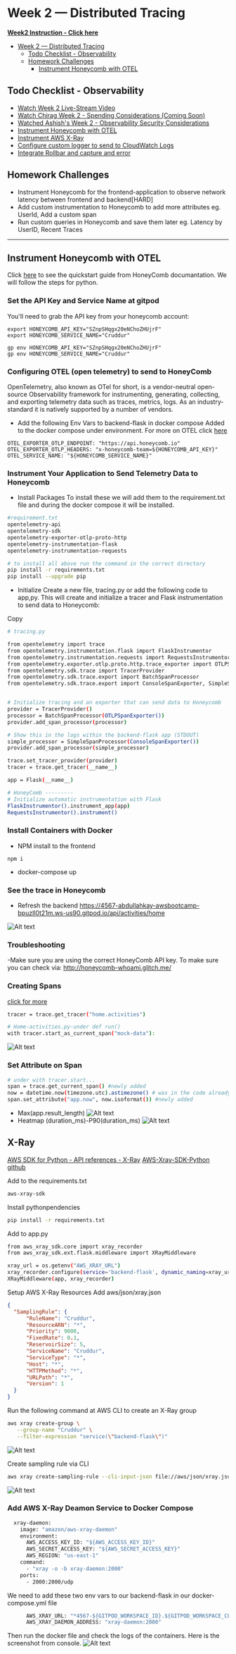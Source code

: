 # Week 2 — Distributed Tracing
[**Week2 Instruction - Click here**](https://github.com/omenking/aws-bootcamp-cruddur-2023/blob/week-2/journal/week2.md)

- [Week 2 — Distributed Tracing](#week-2--distributed-tracing)
  - [Todo Checklist - Observability](#todo-checklist---observability)
  - [Homework Challenges](#homework-challenges)
    - [Instrument Honeycomb with OTEL](#instrument-honeycomb-with-otel)


## Todo Checklist - Observability

- [Watch Week 2 Live-Stream Video](https://youtu.be/2GD9xCzRId4?list=PLBfufR7vyJJ7k25byhRXJldB5AiwgNnWv)
- [Watch Chirag Week 2 - Spending Considerations (Coming Soon)]()
- [Watched Ashish's Week 2 - Observability Security Considerations](https://youtu.be/bOf4ITxAcXc?list=PLBfufR7vyJJ7k25byhRXJldB5AiwgNnWv)
- [Instrument Honeycomb with OTEL](https://youtu.be/2GD9xCzRId4?list=PLBfufR7vyJJ7k25byhRXJldB5AiwgNnWv)
- [Instrument AWS X-Ray](https://youtu.be/n2DTsuBrD_A?list=PLBfufR7vyJJ7k25byhRXJldB5AiwgNnWv)
- [Configure custom logger to send to CloudWatch Logs](https://youtu.be/ipdFizZjOF4?list=PLBfufR7vyJJ7k25byhRXJldB5AiwgNnWv)
- [Integrate Rollbar and capture and error](https://youtu.be/xMBDAb5SEU4?list=PLBfufR7vyJJ7k25byhRXJldB5AiwgNnWv)
  

## Homework Challenges 

- Instrument Honeycomb for the frontend-application to observe network latency between frontend and backend[HARD]
- Add custom instrumentation to Honeycomb to add more attributes eg. UserId, Add a custom span
- Run custom queries in Honeycomb and save them later eg. Latency by UserID, Recent Traces


***
## Instrument Honeycomb with OTEL

Click [here](https://docs.honeycomb.io/quickstart/#step-3-instrument-your-application-to-send-telemetry-data-to-honeycomb) to see the quickstart guide from HoneyComb documantation. We will follow the steps for python.
### Set the API Key and Service Name at gitpod
You'll need to grab the API key from your honeycomb account:

```
export HONEYCOMB_API_KEY="SZnpSHqgx20eNChoZHUjrF"
export HONEYCOMB_SERVICE_NAME="Cruddur"

gp env HONEYCOMB_API_KEY="SZnpSHqgx20eNChoZHUjrF"
gp env HONEYCOMB_SERVICE_NAME="Cruddur"
```
### Configuring OTEL (open telemetry) to send to HoneyComb
OpenTelemetry, also known as OTel for short, is a vendor-neutral open-source Observability framework for instrumenting, generating, collecting, and exporting telemetry data such as traces, metrics, logs. As an industry-standard it is natively supported by a number of vendors.

- Add the following Env Vars to backend-flask in docker compose
Added to the docker compose under environment. For more on OTEL click [here](https://opentelemetry.io/docs/)
```
OTEL_EXPORTER_OTLP_ENDPOINT: "https://api.honeycomb.io"
OTEL_EXPORTER_OTLP_HEADERS: "x-honeycomb-team=${HONEYCOMB_API_KEY}"
OTEL_SERVICE_NAME: "${HONEYCOMB_SERVICE_NAME}"
```

### Instrument Your Application to Send Telemetry Data to Honeycomb

- Install Packages
To install these we will add them to the requirement.txt file and during the docker compose it will be installed.
```sh
#requirement.txt
opentelemetry-api
opentelemetry-sdk
opentelemetry-exporter-otlp-proto-http
opentelemetry-instrumentation-flask
opentelemetry-instrumentation-requests

# to install all above run the command in the correct directory
pip install -r requirements.txt
pip install --upgrade pip
```
- Initialize 
Create a new file, tracing.py or add the following code to app,py. This will create and initialize a tracer and Flask instrumentation to send data to Honeycomb:

Copy
```sh
# tracing.py

from opentelemetry import trace
from opentelemetry.instrumentation.flask import FlaskInstrumentor
from opentelemetry.instrumentation.requests import RequestsInstrumentor
from opentelemetry.exporter.otlp.proto.http.trace_exporter import OTLPSpanExporter
from opentelemetry.sdk.trace import TracerProvider
from opentelemetry.sdk.trace.export import BatchSpanProcessor
from opentelemetry.sdk.trace.export import ConsoleSpanExporter, SimpleSpanProcessor


# Initialize tracing and an exporter that can send data to Honeycomb
provider = TracerProvider()
processor = BatchSpanProcessor(OTLPSpanExporter())
provider.add_span_processor(processor)

# Show this in the logs within the backend-flask app (STDOUT)
simple_processor = SimpleSpanProcessor(ConsoleSpanExporter())
provider.add_span_processor(simple_processor)

trace.set_tracer_provider(provider)
tracer = trace.get_tracer(__name__)

app = Flask(__name__)

# HoneyComb ---------
# Initialize automatic instrumentation with Flask
FlaskInstrumentor().instrument_app(app)
RequestsInstrumentor().instrument()
```
### Install Containers with Docker

- NPM install to the frontend
```
npm i
```

- docker-compose up

### See the trace in Honeycomb
- Refresh the backend
https://4567-abdullahkay-awsbootcamp-bpuzll0t21m.ws-us90.gitpod.io/api/activities/home

![Alt text](../_docs/assets/Honeycomb%20Spans.png)

### Troubleshooting
-Make sure you are using the correct HoneyComb API key. To make sure you can check via:
http://honeycomb-whoami.glitch.me/


### Creating Spans 
[click for more](https://docs.honeycomb.io/getting-data-in/opentelemetry/python/)

```sh
tracer = trace.get_tracer("home.activities")

# Home-activities.py-under def run()
with tracer.start_as_current_span("mock-data"):

```
![Alt text](../_docs/assets/Honeycomb%20Spans%202.png)

### Set Attribute on Span

```sh
# under with tracer.start...
span = trace.get_current_span() #newly added
now = datetime.now(timezone.utc).astimezone() # was in the code already
span.set_attribute("app.now", now.isoformat()) #newly added
```
- Max(app.result_length)
![Alt text](../_docs/assets/Honeycomb%20query.png)
- Heatmap (duration_ms)-P90(duration_ms)
![Alt text](../_docs/assets/Honeycomb%20query%202.png)


## X-Ray

[AWS SDK for Python - API references - X-Ray](https://boto3.amazonaws.com/v1/documentation/api/latest/reference/services/xray.html)
[AWS-Xray-SDK-Python github](https://github.com/aws/aws-xray-sdk-python)

Add to the requirements.txt
```sh
aws-xray-sdk
```
Install pythonpendencies
```sh
pip install -r requirements.txt
```
Add to app.py
```sh
from aws_xray_sdk.core import xray_recorder
from aws_xray_sdk.ext.flask.middleware import XRayMiddleware

xray_url = os.getenv("AWS_XRAY_URL")
xray_recorder.configure(service='backend-flask', dynamic_naming=xray_url)
XRayMiddleware(app, xray_recorder)
```

Setup AWS X-Ray Resources
Add aws/json/xray.json
```json
{
  "SamplingRule": {
      "RuleName": "Cruddur",
      "ResourceARN": "*",
      "Priority": 9000,
      "FixedRate": 0.1,
      "ReservoirSize": 5,
      "ServiceName": "Cruddur",
      "ServiceType": "*",
      "Host": "*",
      "HTTPMethod": "*",
      "URLPath": "*",
      "Version": 1
  }
}
```
Run the following command at AWS CLI to create an X-Ray group
```sh
aws xray create-group \
   --group-name "Cruddur" \
   --filter-expression "service(\"backend-flask\")"
```
![Alt text](../_docs/assets/AWS%20X-Ray%20Group%20-%20Console.png)

Create sampling rule via CLI
```sh
aws xray create-sampling-rule --cli-input-json file://aws/json/xray.json
```
![Alt text](../_docs/assets/AWS%20Xray%20Sampling%20Rule.png)

### Add AWS X-Ray Deamon Service to Docker Compose
```dockerfile
  xray-daemon:
    image: "amazon/aws-xray-daemon"
    environment:
      AWS_ACCESS_KEY_ID: "${AWS_ACCESS_KEY_ID}"
      AWS_SECRET_ACCESS_KEY: "${AWS_SECRET_ACCESS_KEY}"
      AWS_REGION: "us-east-1"
    command:
      - "xray -o -b xray-daemon:2000"
    ports:
      - 2000:2000/udp
```
We need to add these two env vars to our backend-flask in our docker-compose.yml file
```dockerfile
      AWS_XRAY_URL: "*4567-${GITPOD_WORKSPACE_ID}.${GITPOD_WORKSPACE_CLUSTER_HOST}*"
      AWS_XRAY_DAEMON_ADDRESS: "xray-daemon:2000"
```
Then run the docker file and check the logs of the containers.
Here is the screenshot from console.
![Alt text](../_docs/assets/AWS%20Xray%20Tracing.png)
